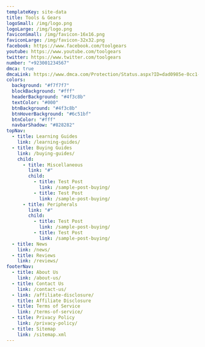 ```yaml
---
templateKey: site-data
title: Tools & Gears
logoSmall: /img/logo.png
logoLarge: /img/logo.png
faviconSmall: /img/favicon-16x16.png
faviconLarge: /img/favicon-32x32.png
facebook: https://www.facebook.com/toolgears
youtube: https://www.youtube.com/toolgears
twitter: https://www.twitter.com/toolgears
number: "+923001234567"
dmca: true
dmcaLink: https://www.dmca.com/Protection/Status.aspx?ID=dad0985e-0cc1-450e-a9ce-a1a8b7296e4b
colors:
  background: "#f7f7f7"
  blockBackground: "#fff"
  headerBackground: "#4f3c8b"
  textColor: "#000"
  btnBackground: "#4f3c8b"
  btnHoverBackground: "#6c51bf"
  btnColor: "#fff"
  navbarShadow: "#828282"
topNav:
  - title: Learning Guides
    link: /learning-guides/
  - title: Buying Guides
    link: /buying-guides/
    child:
      - title: Miscellaneous
        link: "#"
        child:
          - title: Test Post
            link: /sample-post-buying/
          - title: Test Post
            link: /sample-post-buying/
      - title: Peripherals
        link: "#"
        child:
          - title: Test Post
            link: /sample-post-buying/
          - title: Test Post
            link: /sample-post-buying/
  - title: News
    link: /news/
  - title: Reviews
    link: /reviews/
footerNav:
  - title: About Us
    link: /about-us/
  - title: Contact Us
    link: /contact-us/
  - link: /affiliate-disclosure/
    title: Affiliate Disclosure
  - title: Terms of Service
    link: /terms-of-service/
  - title: Privacy Policy
    link: /privacy-policy/
  - title: Sitemap
    link: /sitemap.xml
---
```


